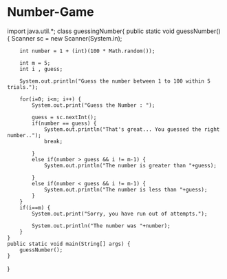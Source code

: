 # Number-Game
import java.util.*;
class guessingNumber{
    public static void guessNumber() {
        Scanner sc = new Scanner(System.in);

        int number = 1 + (int)(100 * Math.random());

        int m = 5;
        int i , guess;

        System.out.println("Guess the number between 1 to 100 within 5 trials.");

        for(i=0; i<m; i++) {
            System.out.print("Guess the Number : ");

            guess = sc.nextInt();
            if(number == guess) {
                System.out.println("That's great... You guessed the right number..");
                break;

            }
            else if(number > guess && i != m-1) {
                System.out.println("The number is greater than "+guess);

            }
            else if(number < guess && i != m-1) {
                System.out.println("The number is less than "+guess);
            }
        }
        if(i==m) {
            System.out.print("Sorry, you have run out of attempts.");

            System.out.println("The number was "+number);
        }
    }
    public static void main(String[] args) {
        guessNumber();
    }
}
